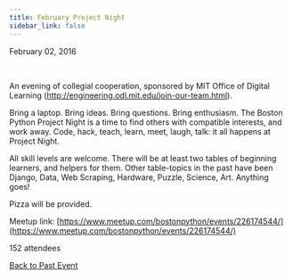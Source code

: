 ```yaml
---
title: February Project Night
sidebar_link: false
---
```


February 02, 2016


   

An evening of collegial cooperation, sponsored by MIT Office of Digital Learning (http://engineering.odl.mit.edu/join-our-team.html).

Bring a laptop. Bring ideas. Bring questions. Bring enthusiasm. The Boston Python Project Night is a time to find others with compatible interests, and work away. Code, hack, teach, learn, meet, laugh, talk: it all happens at Project Night.

All skill levels are welcome. There will be at least two tables of beginning learners, and helpers for them. Other table-topics in the past have been Django, Data, Web Scraping, Hardware, Puzzle, Science, Art. Anything goes!

Pizza will be provided.


Meetup link: [https://www.meetup.com/bostonpython/events/226174544/](https://www.meetup.com/bostonpython/events/226174544/)

152 attendees

[Back to Past Event](past-events.md)